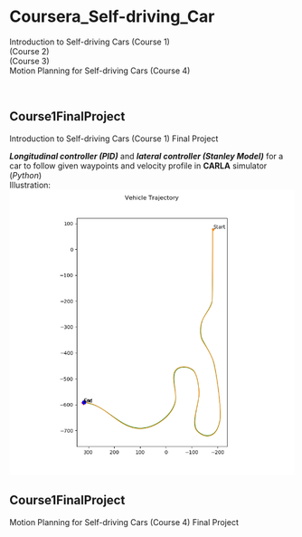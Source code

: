 # Coursera_Self-driving_Car
Introduction to Self-driving Cars (Course 1)  
(Course 2)  
(Course 3)  
Motion Planning for Self-driving Cars (Course 4)  

</br> <!--blank line-->

## Course1FinalProject
Introduction to Self-driving Cars (Course 1) Final Project 

_**Longitudinal controller (PID)**_ and _**lateral controller (Stanley Model)**_ for a car to follow given waypoints and velocity profile in **CARLA** simulator (_Python_)  
Illustration:  
![Trajectory Following Illustration](/Course1FinalProject/controller_output/trajectory.png)

## Course1FinalProject
Motion Planning for Self-driving Cars (Course 4) Final Project 
